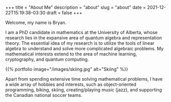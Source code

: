 +++
title = "About Me"
description = "about"
slug = "about"
date = 2021-12-22T15:19:38-03:30
draft = false
+++

Welcome, my name is Bryan.

I am a PhD candidate in mathematics at the University of Alberta, whose research lies in the expansive area of quantum algebra and representation theory. The essential idea of my research is to utilize the tools of linear algebra to understand and solve more complicated algebraic problems. My mathematical interests extend to the area of machine learning, cryptography, and quantum computing.

{{% portfolio image="/images/skiing.jpg" alt="Skiing" %}}

Apart from spending extensive time solving mathematical problems, I have a wide array of hobbies and interests, such as object-oriented programming, biking, skiing, creating/playing music (jazz), and supporting the Canadian national soccer teams.